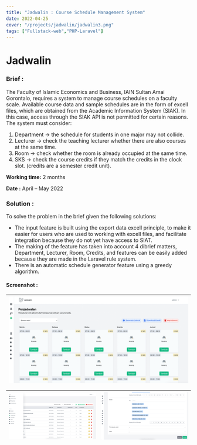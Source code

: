 ```yaml
---
title: "Jadwalin : Course Schedule Management System"
date: 2022-04-25
cover: "/projects/jadwalin/jadwalin3.png"
tags: ["Fullstack-web","PHP-Laravel"]
---
```


# Jadwalin

### Brief :
The Faculty of Islamic Economics and Business, IAIN Sultan Amai Gorontalo, requires a system to manage course schedules on a faculty scale. Available course data and sample schedules are in the form of excell files, which are obtained from the Academic Information System (SIAK). In this case, access through the SIAK API is not permitted for certain reasons.
The system must consider:
1. Department → the schedule for students in one major may not collide.
2. Lecturer → check the teaching lecturer whether there are also courses at the same time.
3. Room → check whether the room is already occupied at the same time.
4. SKS -> check the course credits if they match the credits in the clock slot. (credits are a semester credit unit).

**Working time:** 2 months

**Date :** April – May 2022

### Solution :
To solve the problem in the brief given the following solutions:
- The input feature is built using the export data excell principle, to make it easier for users who are used to working with excell files, and facilitate integration because they do not yet have access to SIAT.
- The making of the feature has taken into account 4 dibrief matters, Department, Lecturer, Room, Credits, and features can be easily added because they are made in the Laravel rule system.
- There is an automatic schedule generator feature using a greedy algorithm.

#### Screenshot :
| ![/projects/jadwalin/jadwalin3.png](/projects/jadwalin/jadwalin3.png) |
| -------------- |

| ![/projects/jadwalin/jadwalin1.png](/projects/jadwalin/jadwalin1.png) | ![/projects/jadwalin/jadwalin2.png](/projects/jadwalin/jadwalin2.png) |
| -------------- | -------------- |